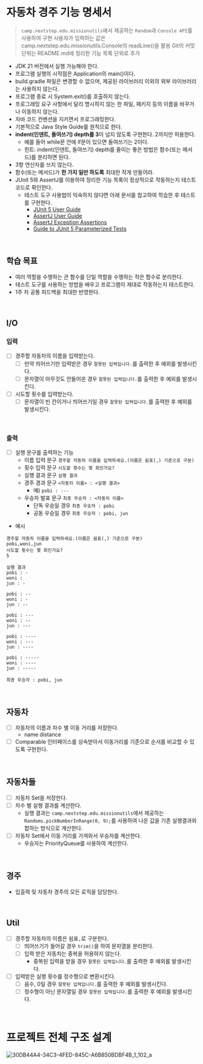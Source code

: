 # 자동차 경주 기능 명세서

> `camp.nextstep.edu.missionutils`에서 제공하는 `Random`과 `Console API`를 사용하여 구현
> 사용자가 입력하는 값은 camp.nextstep.edu.missionutils.Console의 readLine()을 활용
> Git의 커밋 단위는 README.md에 정리한 기능 목록 단위로 추가

- JDK 21 버전에서 실행 가능해야 한다.
- 프로그램 실행의 시작점은 Application의 main()이다.
- build.gradle 파일은 변경할 수 없으며, 제공된 라이브러리 이외의 외부 라이브러리는 사용하지 않는다.
- 프로그램 종료 시 System.exit()를 호출하지 않는다.
- 프로그래밍 요구 사항에서 달리 명시하지 않는 한 파일, 패키지 등의 이름을 바꾸거나 이동하지 않는다.
- 자바 코드 컨벤션을 지키면서 프로그래밍한다.
- 기본적으로 Java Style Guide를 원칙으로 한다.
- **indent(인덴트, 들여쓰기) depth를 3**이 넘지 않도록 구현한다. 2까지만 허용한다.
  - 예를 들어 while문 안에 if문이 있으면 들여쓰기는 2이다.
  - 힌트: indent(인덴트, 들여쓰기) depth를 줄이는 좋은 방법은 함수(또는 메서드)를 분리하면 된다.
- 3항 연산자를 쓰지 않는다.
- 함수(또는 메서드)가 **한 가지 일만 하도록** 최대한 작게 만들어라.
- JUnit 5와 AssertJ를 이용하여 정리한 기능 목록이 정상적으로 작동하는지 테스트 코드로 확인한다.
  - 테스트 도구 사용법이 익숙하지 않다면 아래 문서를 참고하여 학습한 후 테스트를 구현한다.
    - [JUnit 5 User Guide](https://junit.org/junit5/docs/current/user-guide/)
    - [AssertJ User Guide](https://assertj.github.io/doc/)
    - [AssertJ Exception Assertions](https://www.baeldung.com/assertj-exception-assertion)
    - [Guide to JUnit 5 Parameterized Tests](https://www.baeldung.com/parameterized-tests-junit-5)

<br>

## 학습 목표

- 여러 역할을 수행하는 큰 함수를 단일 역할을 수행하는 작은 함수로 분리한다.
- 테스트 도구를 사용하는 방법을 배우고 프로그램이 제대로 작동하는지 테스트한다.
- 1주 차 공통 피드백을 최대한 반영한다.

<br>

## I/O

### 입력

- [ ] 경주할 자동차의 이름을 입력받는다.
  - [ ] 만약 띄어쓰기만 입력받은 경우 `잘못된 입력입니다.`를 출력한 후 예외를 발생시킨다.
  - [ ] 문자열이 아무것도 안들어온 경우 `잘못된 입력입니다.`를 출력한 후 예외를 발생시킨다.
- [ ] 시도할 횟수를 입력받는다.
  - [ ] 문자열이 빈 칸이거나 띄어쓰기일 경우 `잘못된 입력입니다.`를 출력한 후 예외를 발생시킨다.

<br>

### 출력

- [ ] 실행 문구를 출력하는 기능
  - 이름 입력 문구 `경주할 자동차 이름을 입력하세요.(이름은 쉼표(,) 기준으로 구분)`
  - 횟수 입력 문구 `시도할 횟수는 몇 회인가요?`
  - 실행 결과 문구 `실행 결과`
  - 경주 경과 문구 `<자동차 이름> : <실행 결과>`
    - 예) `pobi : ---`
  - 우승자 발표 문구 `최종 우승자 : <자동차 이름>`
    - 단독 우승일 경우 `최종 우승자 : pobi`
    - 공동 우승일 경우 `최종 우승자 : pobi, jun`

- 예시

```
경주할 자동차 이름을 입력하세요.(이름은 쉼표(,) 기준으로 구분)
pobi,woni,jun
시도할 횟수는 몇 회인가요?
5

실행 결과
pobi : -
woni : 
jun : -

pobi : --
woni : -
jun : --

pobi : ---
woni : --
jun : ---

pobi : ----
woni : ---
jun : ----

pobi : -----
woni : ----
jun : -----

최종 우승자 : pobi, jun
```

<br>

## 자동차

- [ ] 자동차의 이름과 차수 별 이동 거리를 저장한다.
  - name distance
- [ ] Comparable 인터페이스를 상속받아서 이동거리를 기준으로 순서를 비교할 수 있도록 구현한다.

<br>

## 자동차들

- [ ] 자동차 Set을 저장한다.
- [ ] 차수 별 실행 결과를 계산한다.
  - 실행 결과는 `camp.nextstep.edu.missionutils`에서 제공하는 `Randoms.pickNumberInRange(0, 9);`를 사용하여 나온 값을 기존 실행결과와 합하는 방식으로 계산한다.
- [ ] 자동차 Set에서 이동 거리를 가져와서 우승자를 계산한다.
  - 우승자는 PriorityQueue를 사용하여 계산한다.

<br>

## 경주

- 입출력 및 자동차 경주의 모든 로직을 담당한다.

<br>

## Util

- [ ] 경주할 자동차의 이름은 쉼표`,`로 구분한다.
  - [ ] 띄어쓰기가 들어갈 경우 `trim()`을 하여 문자열을 분리한다.
  - [ ] 입력 받은 자동차는 중복을 허용하지 않는다.
    - 중복된 입력을 받을 경우 `잘못된 입력입니다.`를 출력한 후 예외를 발생시킨다.
- [ ] 입력받은 실행 횟수를 정수형으로 변환시킨다.
  - [ ] 음수, 0일 경우 `잘못된 입력입니다.`를 출력한 후 예외를 발생시킨다.
  - [ ] 정수형이 아닌 문자열일 경우 `잘못된 입력입니다.`를 출력한 후 예외를 발생시킨다.

<br>

# 프로젝트 전체 구조 설계

![30DB44A4-34C3-4FED-845C-A6B850BDBF4B_1_102_a](https://github.com/user-attachments/assets/e9585baf-f504-4ede-b759-0373d24a1b9a)
